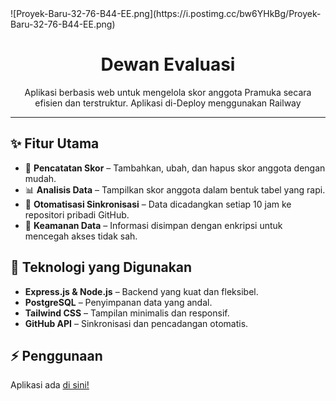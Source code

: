<div style="margin: auto;">
![Proyek-Baru-32-76-B44-EE.png](https://i.postimg.cc/bw6YHkBg/Proyek-Baru-32-76-B44-EE.png)
</div>

<h1 align="center">Dewan Evaluasi</h1>

<p align="center">
  Aplikasi berbasis web untuk mengelola skor anggota Pramuka secara efisien dan terstruktur. Aplikasi di-Deploy menggunakan Railway
</p>

---

## ✨ Fitur Utama
- 🔹 **Pencatatan Skor** – Tambahkan, ubah, dan hapus skor anggota dengan mudah.
- 📊 **Analisis Data** – Tampilkan skor anggota dalam bentuk tabel yang rapi.
- 🔄 **Otomatisasi Sinkronisasi** – Data dicadangkan setiap 10 jam ke repositori pribadi GitHub.
- 🔐 **Keamanan Data** – Informasi disimpan dengan enkripsi untuk mencegah akses tidak sah.

## 🚀 Teknologi yang Digunakan

- **Express.js & Node.js** – Backend yang kuat dan fleksibel.
- **PostgreSQL** – Penyimpanan data yang andal.
- **Tailwind CSS** – Tampilan minimalis dan responsif.
- **GitHub API** – Sinkronisasi dan pencadangan otomatis.

## ⚡ Penggunaan
Aplikasi ada [di sini!](https://dwanev-production.up.railway.app)
   